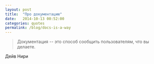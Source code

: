```yaml
---
layout: post
title:  "Про документацию"
date:   2014-10-13 00:52:00
categories: quotes
permalink: /blog/docs-is-a-way
---
```


>Документация -- это способ сообщить пользователям, что вы делаете.

Дейв Нири